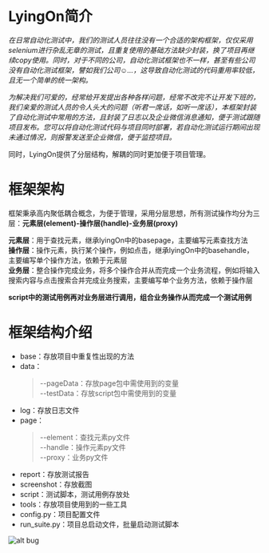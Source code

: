 # LyingOn简介
*在日常自动化测试中，我们的测试人员往往没有一个合适的架构框架，仅仅采用selenium进行杂乱无章的测试，且重复使用的基础方法缺少封装，换了项目再继续copy使用。同时，对于不同的公司，自动化测试框架也不一样，甚至有些公司没有自动化测试框架，譬如我们公司☺...，这导致自动化测试的代码重用率较低，且无一个简单的统一架构。*  

*为解决我们可爱的，经常给开发提出各种各样问题，经常不改完不让开发下班的，我们亲爱的测试人员的令人头大的问题（听君一席话，如听一席话），本框架封装了自动化测试中常用的方法，且封装了日志以及企业微信消息通知，便于测试跟随项目发布。您可以将自动化测试代码与项目同时部署，若自动化测试运行期间出现未通过情况，则报警发送至企业微信，便于监控项目。*  

同时，LyingOn提供了分层结构，解耦的同时更加便于项目管理。

# 框架架构
 框架秉承高内聚低耦合概念，为便于管理，采用分层思想，所有测试操作均分为三层：**元素层(element)-操作层(handle)-业务层(proxy)**  
 
 **元素层**：用于查找元素，继承lyingOn中的basepage，主要编写元素查找方法  
 **操作层**：操作元素，执行某个操作，例如点击，继承lyingOn中的basehandle，主要编写单个操作方法，依赖于元素层  
 **业务层**：整合操作完成业务，将多个操作合并从而完成一个业务流程，例如将输入搜索内容与点击搜索合并完成业务搜索，主要编写单个业务方法，依赖于操作层
 
 **script中的测试用例再对业务层进行调用，组合业务操作从而完成一个测试用例**
 
 # 框架结构介绍
 * base：存放项目中重复性出现的方法  
 * data：  
    > --pageData：存放page包中需使用到的变量  
    > --testData：存放script包中需使用到的变量
 * log：存放日志文件
 * page：
    > --element：查找元素py文件  
    > --handle：操作元素py文件  
    > --proxy：业务py文件  
 * report：存放测试报告
 * screenshot：存放截图
 * script：测试脚本，测试用例存放处
 * tools：存放项目使用到的一些工具
 * config.py：项目配置文件
 * run_suite.py：项目总启动文件，批量启动测试脚本  
 
 ![alt bug](http://localhost:3000/img/bug.gif)